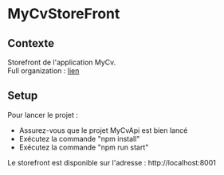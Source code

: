 # MyCvStoreFront

## Contexte

Storefront de l'application MyCv.  
Full organization : [lien](https://github.com/EFREi-Renforcement-Js-groupe-TDA)

## Setup

Pour lancer le projet : 
- Assurez-vous que le projet MyCvApi est bien lancé
- Exécutez la commande "npm install"
- Exécutez la commande "npm run start"

Le storefront est disponible sur l'adresse : http://localhost:8001
